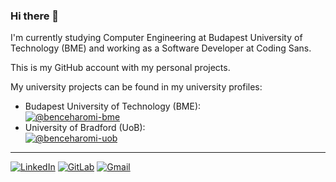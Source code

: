 ### Hi there 🚀

I'm currently studying Computer Engineering at Budapest University of Technology (BME) and working as a Software Developer at Coding Sans.

This is my GitHub account with my personal projects.

My university projects can be found in my university profiles:
* Budapest University of Technology (BME):\
  [![@benceharomi-bme](https://img.shields.io/badge/benceharomi--bme-313131?style=for-the-badge&logo=github&logoColor=white)](https://github.com/benceharomi-bme) 
* University of Bradford (UoB):\
  [![@benceharomi-uob](https://img.shields.io/badge/benceharomi--uob-313131?style=for-the-badge&logo=github&logoColor=white)](https://github.com/benceharomi-uob)

---

[![LinkedIn](https://img.shields.io/badge/LinkedIn-313131?style=for-the-badge&logo=linkedin&logoColor=blue)](https://www.linkedin.com/in/benceharomi/)
[![GitLab](https://img.shields.io/badge/GitLab-313131?style=for-the-badge&logo=gitlab)](https://gitlab.com/benceharomi/)
[![Gmail](https://img.shields.io/badge/Gmail-313131?style=for-the-badge&logo=gmail&logoColor=red&color=00FFFFFF)](mailto:bence.haromi@gmail.com)

